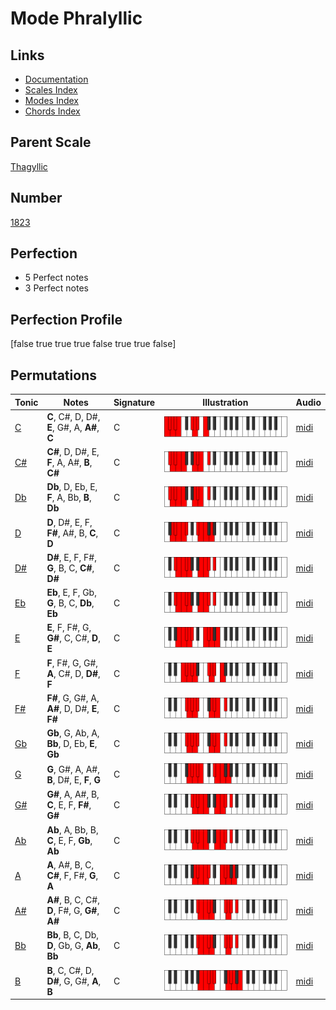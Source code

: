 # Mode Phralyllic

## Links

- [Documentation](index.md)
- [Scales Index](Scales.md)
- [Modes Index](Modes.md)
- [Chords Index](Chords.md)

## Parent Scale

[Thagyllic](ScaleThagyllic.md)

## Number

[1823](https://ianring.com/musictheory/scales/1823)

## Perfection

- 5 Perfect notes
- 3 Perfect notes

## Perfection Profile

[false true true true false true true false]

## Permutations

| Tonic | Notes | Signature | Illustration | Audio |
|-------|-------|-----------|--------------|-------|
| [C](ModeCNaturalPhralyllic.md) | **C**, C#, D, D#, **E**, G#, A, **A#**, **C** | C | ![CNaturalPhralyllic](ModeCNaturalPhralyllic.png) | [midi](https://github.com/edipermadi/music/blob/main/docs/ModeCNaturalPhralyllic.mid?raw=true) |
| [C#](ModeCSharpPhralyllic.md) | **C#**, D, D#, E, **F**, A, A#, **B**, **C#** | C | ![CSharpPhralyllic](ModeCSharpPhralyllic.png) | [midi](https://github.com/edipermadi/music/blob/main/docs/ModeCSharpPhralyllic.mid?raw=true) |
| [Db](ModeDFlatPhralyllic.md) | **Db**, D, Eb, E, **F**, A, Bb, **B**, **Db** | C | ![DFlatPhralyllic](ModeDFlatPhralyllic.png) | [midi](https://github.com/edipermadi/music/blob/main/docs/ModeDFlatPhralyllic.mid?raw=true) |
| [D](ModeDNaturalPhralyllic.md) | **D**, D#, E, F, **F#**, A#, B, **C**, **D** | C | ![DNaturalPhralyllic](ModeDNaturalPhralyllic.png) | [midi](https://github.com/edipermadi/music/blob/main/docs/ModeDNaturalPhralyllic.mid?raw=true) |
| [D#](ModeDSharpPhralyllic.md) | **D#**, E, F, F#, **G**, B, C, **C#**, **D#** | C | ![DSharpPhralyllic](ModeDSharpPhralyllic.png) | [midi](https://github.com/edipermadi/music/blob/main/docs/ModeDSharpPhralyllic.mid?raw=true) |
| [Eb](ModeEFlatPhralyllic.md) | **Eb**, E, F, Gb, **G**, B, C, **Db**, **Eb** | C | ![EFlatPhralyllic](ModeEFlatPhralyllic.png) | [midi](https://github.com/edipermadi/music/blob/main/docs/ModeEFlatPhralyllic.mid?raw=true) |
| [E](ModeENaturalPhralyllic.md) | **E**, F, F#, G, **G#**, C, C#, **D**, **E** | C | ![ENaturalPhralyllic](ModeENaturalPhralyllic.png) | [midi](https://github.com/edipermadi/music/blob/main/docs/ModeENaturalPhralyllic.mid?raw=true) |
| [F](ModeFNaturalPhralyllic.md) | **F**, F#, G, G#, **A**, C#, D, **D#**, **F** | C | ![FNaturalPhralyllic](ModeFNaturalPhralyllic.png) | [midi](https://github.com/edipermadi/music/blob/main/docs/ModeFNaturalPhralyllic.mid?raw=true) |
| [F#](ModeFSharpPhralyllic.md) | **F#**, G, G#, A, **A#**, D, D#, **E**, **F#** | C | ![FSharpPhralyllic](ModeFSharpPhralyllic.png) | [midi](https://github.com/edipermadi/music/blob/main/docs/ModeFSharpPhralyllic.mid?raw=true) |
| [Gb](ModeGFlatPhralyllic.md) | **Gb**, G, Ab, A, **Bb**, D, Eb, **E**, **Gb** | C | ![GFlatPhralyllic](ModeGFlatPhralyllic.png) | [midi](https://github.com/edipermadi/music/blob/main/docs/ModeGFlatPhralyllic.mid?raw=true) |
| [G](ModeGNaturalPhralyllic.md) | **G**, G#, A, A#, **B**, D#, E, **F**, **G** | C | ![GNaturalPhralyllic](ModeGNaturalPhralyllic.png) | [midi](https://github.com/edipermadi/music/blob/main/docs/ModeGNaturalPhralyllic.mid?raw=true) |
| [G#](ModeGSharpPhralyllic.md) | **G#**, A, A#, B, **C**, E, F, **F#**, **G#** | C | ![GSharpPhralyllic](ModeGSharpPhralyllic.png) | [midi](https://github.com/edipermadi/music/blob/main/docs/ModeGSharpPhralyllic.mid?raw=true) |
| [Ab](ModeAFlatPhralyllic.md) | **Ab**, A, Bb, B, **C**, E, F, **Gb**, **Ab** | C | ![AFlatPhralyllic](ModeAFlatPhralyllic.png) | [midi](https://github.com/edipermadi/music/blob/main/docs/ModeAFlatPhralyllic.mid?raw=true) |
| [A](ModeANaturalPhralyllic.md) | **A**, A#, B, C, **C#**, F, F#, **G**, **A** | C | ![ANaturalPhralyllic](ModeANaturalPhralyllic.png) | [midi](https://github.com/edipermadi/music/blob/main/docs/ModeANaturalPhralyllic.mid?raw=true) |
| [A#](ModeASharpPhralyllic.md) | **A#**, B, C, C#, **D**, F#, G, **G#**, **A#** | C | ![ASharpPhralyllic](ModeASharpPhralyllic.png) | [midi](https://github.com/edipermadi/music/blob/main/docs/ModeASharpPhralyllic.mid?raw=true) |
| [Bb](ModeBFlatPhralyllic.md) | **Bb**, B, C, Db, **D**, Gb, G, **Ab**, **Bb** | C | ![BFlatPhralyllic](ModeBFlatPhralyllic.png) | [midi](https://github.com/edipermadi/music/blob/main/docs/ModeBFlatPhralyllic.mid?raw=true) |
| [B](ModeBNaturalPhralyllic.md) | **B**, C, C#, D, **D#**, G, G#, **A**, **B** | C | ![BNaturalPhralyllic](ModeBNaturalPhralyllic.png) | [midi](https://github.com/edipermadi/music/blob/main/docs/ModeBNaturalPhralyllic.mid?raw=true) |
